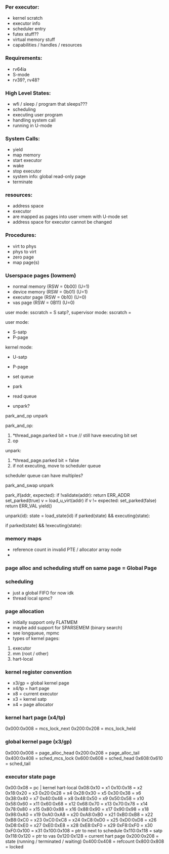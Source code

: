 ### Per executor:
 - kernel scratch
 - executor info
 - scheduler entry
 - futex stuff??
 - virtual memory stuff
 - capabilities / handles / resources

### Requirements:
 - rv64ia
 - S-mode
 - rv39?, rv48?

### High Level States:
 - wfi / sleep / program that sleeps???
 - scheduling
 - executing user program
  - handling system call
  - running in U-mode

### System Calls:
 - yield
 - map memory
 - start executor
 - wake
 - stop executor
 - system info: global read-only page
 - terminate

### resources:
 - address space
 - executor
 - are mapped as pages into user vmem with U-mode set
 - address space for executor cannot be changed

### Procedures:
 - virt to phys
 - phys to virt
 - zero page
 - map page(s)

### Userspace pages (lowmem)
 - normal memory (RSW = 0b00) (U=1)
 - device memory (RSW = 0b01) (U=1)
 - executor page (RSW = 0b10) (U=0)
 - vas page      (RSW = 0B11) (U=0)

user mode: sscratch = S satp?, 
supervisor mode: sscratch = 


user mode:
- S-satp
- P-page

kernel mode:
- U-satp
- P-page


- set queue
- park

- read queue
- unpark?

park_and_op
unpark


park_and_op:
1. *thread_page.parked bit = true // still have executing bit set
2. op

unpark:
1. *thread_page.parked bit = false
2. if not executing, move to scheduler queue

scheduler queue can have multiples?

park_and_swap
unpark

park_if(addr, expected):
  if !validate(addr):
    return ERR_ADDR
  set_parked(true)
  v = load_u_virt(addr)
  if v != expected:
    set_parked(false)
    return ERR_VAL
  yield()

unpark(id):
  state = load_state(id)
  if parked(state) && executing(state):

  if parked(state) && !executing(state):

### memory maps
 - reference count in invalid PTE / allocator array node
 - 

### page alloc and scheduling stuff on same page = Global Page

### scheduling 
 - just a global FIFO for now idk
 - thread local spmc?

### page allocation
 - initially support only FLATMEM
 - maybe add support for SPARSEMEM (binary search)
 - see longqueue, mpmc
 - types of kernel pages:
  1. executor
  2. mm (root / other)
  3. hart-local

### kernel register convention
 - x3/gp = global kernel page
 - x4/tp = hart page
 - x8 = current executor
 - x3 = kernel satp
 - x4 = page allocator

### kernel hart page (x4/tp)
 0x000:0x008 = mcs_lock_next
 0x200:0x208 = mcs_lock_held

### global kernel page (x3/gp)
 0x000:0x008 = page_alloc_head
 0x200:0x208 = page_alloc_tail
 0x400:0x408 = sched_mcs_lock
 0x600:0x608 = sched_head
 0x608:0x610 = sched_tail

### executor state page
 0x00:0x08 = pc | kernel hart-local
 0x08:0x10 = x1
 0x10:0x18 = x2
 0x18:0x20 = x3
 0x20:0x28 = x4
 0x28:0x30 = x5
 0x30:0x38 = x6
 0x38:0x40 = x7
 0x40:0x48 = x8
 0x48:0x50 = x9
 0x50:0x58 = x10
 0x58:0x60 = x11
 0x60:0x68 = x12
 0x68:0x70 = x13
 0x70:0x78 = x14
 0x78:0x80 = x15
 0x80:0x88 = x16
 0x88:0x90 = x17
 0x90:0x98 = x18
 0x98:0xA0 = x19
 0xA0:0xA8 = x20
 0xA8:0xB0 = x21
 0xB0:0xB8 = x22
 0xB8:0xC0 = x23
 0xC0:0xC8 = x24
 0xC8:0xD0 = x25
 0xD0:0xD8 = x26
 0xD8:0xE0 = x27
 0xE0:0xE8 = x28
 0xE8:0xF0 = x29
 0xF8:0xF0 = x30
 0xF0:0x100 = x31
 0x100:0x108 = ptr to next to schedule
 0x110:0x118 = satp
 0x118:0x120 = ptr to vas
 0x120:0x128 = current hart page
 0x200:0x208 = state (running / terminated / waiting)
 0x400:0x408 = refcount
 0x800:0x808 = locked
